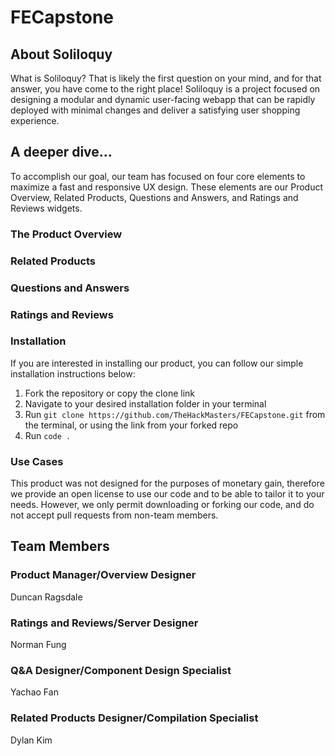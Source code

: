 # FECapstone

## About Soliloquy
What is Soliloquy? That is likely the first question on your mind, and for that answer, you have come to the right place!
Soliloquy is a project focused on designing a modular and dynamic user-facing webapp that can be rapidly deployed with minimal
changes and deliver a satisfying user shopping experience.

## A deeper dive...
To accomplish our goal, our team has focused on four core elements to maximize a fast and responsive UX design. These elements
are our Product Overview, Related Products, Questions and Answers, and Ratings and Reviews widgets.

### The Product Overview

### Related Products

### Questions and Answers

### Ratings and Reviews

### Installation
If you are interested in installing our product, you can follow our simple installation instructions below:
1. Fork the repository or copy the clone link
2. Navigate to your desired installation folder in your terminal
3. Run `git clone https://github.com/TheHackMasters/FECapstone.git` from the terminal, or using the link from your forked repo
4. Run `code .`

### Use Cases
This product was not designed for the purposes of monetary gain, therefore we provide an open license to use our code
and to be able to tailor it to your needs. However, we only permit downloading or forking our code, and do not accept
pull requests from non-team members.

## Team Members

### Product Manager/Overview Designer
Duncan Ragsdale

### Ratings and Reviews/Server Designer
Norman Fung

### Q&A Designer/Component Design Specialist
Yachao Fan

### Related Products Designer/Compilation Specialist
Dylan Kim